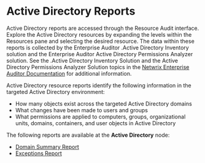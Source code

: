 # Active Directory Reports

Active Directory reports are accessed through the Resource Audit interface. Explore the Active
Directory resources by expanding the levels within the Resources pane and selecting the desired
resource. The data within these reports is collected by the Enterprise Auditor .Active Directory
Inventory solution and the Enterprise Auditor Active Directory Permissions Analyzer solution. See
the .Active Directory Inventory Solution and the Active Directory Permissions Analyzer Solution
topics in the
[Netwrix Enterprise Auditor Documentation](https://helpcenter.netwrix.com/category/enterpriseauditor)
for additional information.

Active Directory resource reports identify the following information in the targeted Active
Directory environment:

- How many objects exist across the targeted Active Directory domains
- What changes have been made to users and groups
- What permissions are applied to computers, groups, organizational units, domains, containers, and
  user objects in Active Directory

The following reports are available at the **Active Directory** node:

- [Domain Summary Report](/docs/accessinformationcenter/11.6/access/informationcenter/resourceaudit/activedirectory/domainsummary.md)
- [Exceptions Report](/docs/accessinformationcenter/11.6/access/informationcenter/resourceaudit/activedirectory/exceptions.md)
